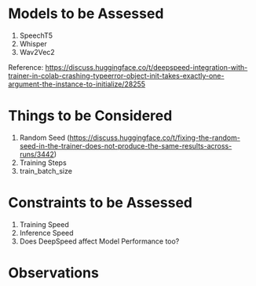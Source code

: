 # Models to be Assessed

1. SpeechT5
2. Whisper
3. Wav2Vec2

Reference: https://discuss.huggingface.co/t/deepspeed-integration-with-trainer-in-colab-crashing-typeerror-object-init-takes-exactly-one-argument-the-instance-to-initialize/28255

# Things to be Considered

1. Random Seed (https://discuss.huggingface.co/t/fixing-the-random-seed-in-the-trainer-does-not-produce-the-same-results-across-runs/3442)
2. Training Steps
3. train_batch_size

# Constraints to be Assessed

1. Training Speed
2. Inference Speed
3. Does DeepSpeed affect Model Performance too?

# Observations

